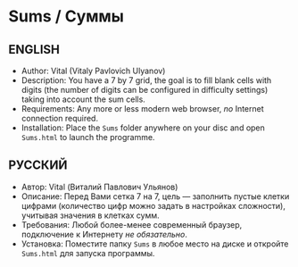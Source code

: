 # Sums / Суммы
## ENGLISH
* Author: Vital (Vitaly Pavlovich Ulyanov)
* Description: You have a 7 by 7 grid, the goal is to fill blank cells with digits (the number of digits can be configured in difficulty settings) taking into account the sum cells.
* Requirements: Any more or less modern web browser, *no* Internet connection required.
* Installation: Place the `Sums` folder anywhere on your disc and open `Sums.html` to launch the programme.

## РУССКИЙ
* Автор: Vital (Виталий Павлович Ульянов)
* Описание: Перед Вами сетка 7 на 7, цель — заполнить пустые клетки цифрами (количество цифр можно задать в настройках сложности), учитывая значения в клетках сумм.
* Требования: Любой более-менее современный браузер, подключение к Интернету *не обязательно*.
* Установка: Поместите папку `Sums` в любое место на диске и откройте `Sums.html` для запуска программы.